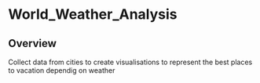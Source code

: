 # World_Weather_Analysis

## Overview
Collect data from cities to create visualisations to represent the best places to vacation dependig on weather
